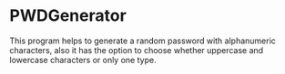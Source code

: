 # PWDGenerator

This program helps to generate a random password with alphanumeric characters, also it has the option to choose whether 
uppercase and lowercase characters or only one type.


